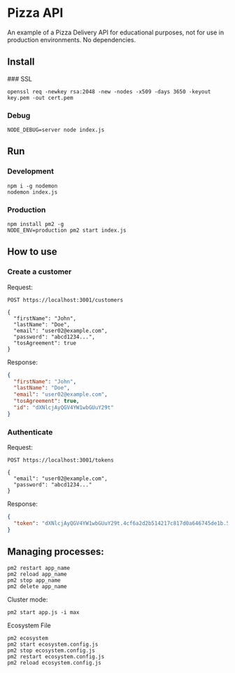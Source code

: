 # Pizza API

An example of a Pizza Delivery API for educational purposes, not for use in production environments. No dependencies.

## Install

### SSL

```
openssl req -newkey rsa:2048 -new -nodes -x509 -days 3650 -keyout key.pem -out cert.pem
```

### Debug

```
NODE_DEBUG=server node index.js
```

## Run

### Development

```
npm i -g nodemon
nodemon index.js
```

### Production

```
npm install pm2 -g
NODE_ENV=production pm2 start index.js
```

## How to use

### Create a customer

Request:

```
POST https://localhost:3001/customers

{
  "firstName": "John",
  "lastName": "Doe",
  "email": "user02@example.com",
  "password": "abcd1234...",
  "tosAgreement": true
}
```

Response:

```json
{
  "firstName": "John",
  "lastName": "Doe",
  "email": "user02@example.com",
  "tosAgreement": true,
  "id": "dXNlcjAyQGV4YW1wbGUuY29t"
}
```

### Authenticate

Request:

```
POST https://localhost:3001/tokens

{
  "email": "user02@example.com",
  "password": "abcd1234..."
}
```

Response:

```json
{
  "token": "dXNlcjAyQGV4YW1wbGUuY29t.4cf6a2d2b514217c817d0a646745de1b.53186fffa16c1fc61f7d0ea64f0ffdd20070d1245ab585556e6c3a7934a9b899"
}
```

## Managing processes:

```
pm2 restart app_name
pm2 reload app_name
pm2 stop app_name
pm2 delete app_name
```

Cluster mode:

```
pm2 start app.js -i max
```

Ecosystem File

```
pm2 ecosystem
pm2 start ecosystem.config.js
pm2 stop ecosystem.config.js
pm2 restart ecosystem.config.js
pm2 reload ecosystem.config.js
```
